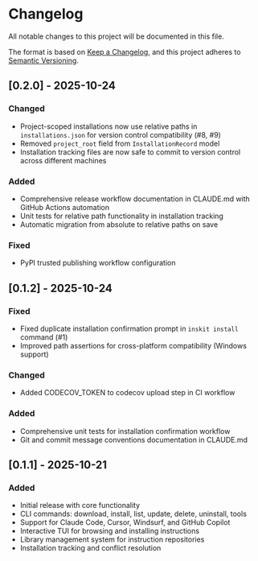 # Changelog

All notable changes to this project will be documented in this file.

The format is based on [Keep a Changelog](https://keepachangelog.com/en/1.0.0/),
and this project adheres to [Semantic Versioning](https://semver.org/spec/v2.0.0.html).

## [0.2.0] - 2025-10-24

### Changed
- Project-scoped installations now use relative paths in `installations.json` for version control compatibility (#8, #9)
- Removed `project_root` field from `InstallationRecord` model
- Installation tracking files are now safe to commit to version control across different machines

### Added
- Comprehensive release workflow documentation in CLAUDE.md with GitHub Actions automation
- Unit tests for relative path functionality in installation tracking
- Automatic migration from absolute to relative paths on save

### Fixed
- PyPI trusted publishing workflow configuration

## [0.1.2] - 2025-10-24

### Fixed
- Fixed duplicate installation confirmation prompt in `inskit install` command (#1)
- Improved path assertions for cross-platform compatibility (Windows support)

### Changed
- Added CODECOV_TOKEN to codecov upload step in CI workflow

### Added
- Comprehensive unit tests for installation confirmation workflow
- Git and commit message conventions documentation in CLAUDE.md

## [0.1.1] - 2025-10-21

### Added
- Initial release with core functionality
- CLI commands: download, install, list, update, delete, uninstall, tools
- Support for Claude Code, Cursor, Windsurf, and GitHub Copilot
- Interactive TUI for browsing and installing instructions
- Library management system for instruction repositories
- Installation tracking and conflict resolution
